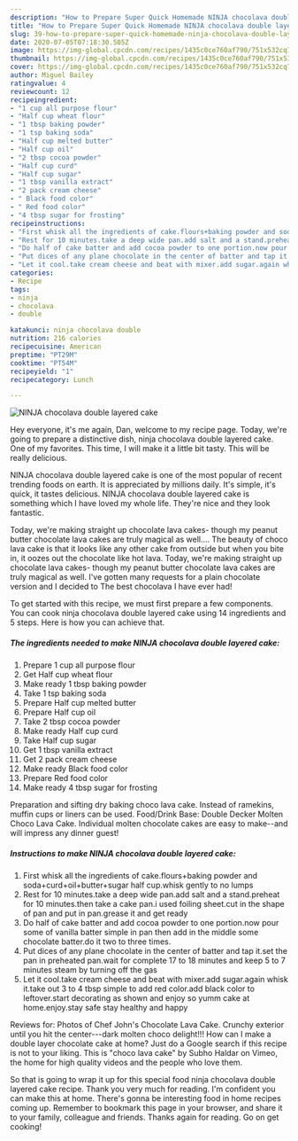 ```yaml
---
description: "How to Prepare Super Quick Homemade NINJA chocolava double layered cake"
title: "How to Prepare Super Quick Homemade NINJA chocolava double layered cake"
slug: 39-how-to-prepare-super-quick-homemade-ninja-chocolava-double-layered-cake
date: 2020-07-05T07:18:30.505Z
image: https://img-global.cpcdn.com/recipes/1435c0ce760af790/751x532cq70/ninja-chocolava-double-layered-cake-recipe-main-photo.jpg
thumbnail: https://img-global.cpcdn.com/recipes/1435c0ce760af790/751x532cq70/ninja-chocolava-double-layered-cake-recipe-main-photo.jpg
cover: https://img-global.cpcdn.com/recipes/1435c0ce760af790/751x532cq70/ninja-chocolava-double-layered-cake-recipe-main-photo.jpg
author: Miguel Bailey
ratingvalue: 4
reviewcount: 12
recipeingredient:
- "1 cup all purpose flour"
- "Half cup wheat flour"
- "1 tbsp baking powder"
- "1 tsp baking soda"
- "Half cup melted butter"
- "Half cup oil"
- "2 tbsp cocoa powder"
- "Half cup curd"
- "Half cup sugar"
- "1 tbsp vanilla extract"
- "2 pack cream cheese"
- " Black food color"
- " Red food color"
- "4 tbsp sugar for frosting"
recipeinstructions:
- "First whisk all the ingredients of cake.flours+baking powder and soda+curd+oil+butter+sugar half cup.whisk gently to no lumps"
- "Rest for 10 minutes.take a deep wide pan.add salt and a stand.preheat for 10 minutes.then take a cake pan.i used foiling sheet.cut in the shape of pan and put in pan.grease it and get ready"
- "Do half of cake batter and add cocoa powder to one portion.now pour some of vanilla batter simple in pan then add in the middle some chocolate batter.do it two to three times."
- "Put dices of any plane chocolate in the center of batter and tap it.set the pan in preheated pan.wait for complete 17 to 18 minutes and keep 5 to 7 minutes steam by turning off the gas"
- "Let it cool.take cream cheese and beat with mixer.add sugar.again whisk it.take out 3 to 4 tbsp simple to add red color.add black color to leftover.start decorating as shown and enjoy so yumm cake at home.enjoy.stay safe stay healthy and happy"
categories:
- Recipe
tags:
- ninja
- chocolava
- double

katakunci: ninja chocolava double 
nutrition: 216 calories
recipecuisine: American
preptime: "PT29M"
cooktime: "PT54M"
recipeyield: "1"
recipecategory: Lunch

---
```



![NINJA chocolava double layered cake](https://img-global.cpcdn.com/recipes/1435c0ce760af790/751x532cq70/ninja-chocolava-double-layered-cake-recipe-main-photo.jpg)

Hey everyone, it's me again, Dan, welcome to my recipe page. Today, we're going to prepare a distinctive dish, ninja chocolava double layered cake. One of my favorites. This time, I will make it a little bit tasty. This will be really delicious.

NINJA chocolava double layered cake is one of the most popular of recent trending foods on earth. It is appreciated by millions daily. It's simple, it's quick, it tastes delicious. NINJA chocolava double layered cake is something which I have loved my whole life. They're nice and they look fantastic.

Today, we&#39;re making straight up chocolate lava cakes- though my peanut butter chocolate lava cakes are truly magical as well.… The beauty of choco lava cake is that it looks like any other cake from outside but when you bite in, it oozes out the chocolate like hot lava. Today, we&#39;re making straight up chocolate lava cakes- though my peanut butter chocolate lava cakes are truly magical as well. I&#39;ve gotten many requests for a plain chocolate version and I decided to The best chocolava I have ever had!


To get started with this recipe, we must first prepare a few components. You can cook ninja chocolava double layered cake using 14 ingredients and 5 steps. Here is how you can achieve that.

<!--inarticleads1-->

##### The ingredients needed to make NINJA chocolava double layered cake:

1. Prepare 1 cup all purpose flour
1. Get Half cup wheat flour
1. Make ready 1 tbsp baking powder
1. Take 1 tsp baking soda
1. Prepare Half cup melted butter
1. Prepare Half cup oil
1. Take 2 tbsp cocoa powder
1. Make ready Half cup curd
1. Take Half cup sugar
1. Get 1 tbsp vanilla extract
1. Get 2 pack cream cheese
1. Make ready  Black food color
1. Prepare  Red food color
1. Make ready 4 tbsp sugar for frosting


Preparation and sifting dry baking choco lava cake. Instead of ramekins, muffin cups or liners can be used. Food/Drink Base: Double Decker Molten Choco Lava Cake. Individual molten chocolate cakes are easy to make--and will impress any dinner guest! 

<!--inarticleads2-->

##### Instructions to make NINJA chocolava double layered cake:

1. First whisk all the ingredients of cake.flours+baking powder and soda+curd+oil+butter+sugar half cup.whisk gently to no lumps
1. Rest for 10 minutes.take a deep wide pan.add salt and a stand.preheat for 10 minutes.then take a cake pan.i used foiling sheet.cut in the shape of pan and put in pan.grease it and get ready
1. Do half of cake batter and add cocoa powder to one portion.now pour some of vanilla batter simple in pan then add in the middle some chocolate batter.do it two to three times.
1. Put dices of any plane chocolate in the center of batter and tap it.set the pan in preheated pan.wait for complete 17 to 18 minutes and keep 5 to 7 minutes steam by turning off the gas
1. Let it cool.take cream cheese and beat with mixer.add sugar.again whisk it.take out 3 to 4 tbsp simple to add red color.add black color to leftover.start decorating as shown and enjoy so yumm cake at home.enjoy.stay safe stay healthy and happy


Reviews for: Photos of Chef John&#39;s Chocolate Lava Cake. Crunchy exterior until you hit the center---dark molten choco delight!!! How can I make a double layer chocolate cake at home? Just do a Google search if this recipe is not to your liking. This is &#34;choco lava cake&#34; by Subho Haldar on Vimeo, the home for high quality videos and the people who love them. 

So that is going to wrap it up for this special food ninja chocolava double layered cake recipe. Thank you very much for reading. I'm confident you can make this at home. There's gonna be interesting food in home recipes coming up. Remember to bookmark this page in your browser, and share it to your family, colleague and friends. Thanks again for reading. Go on get cooking!
